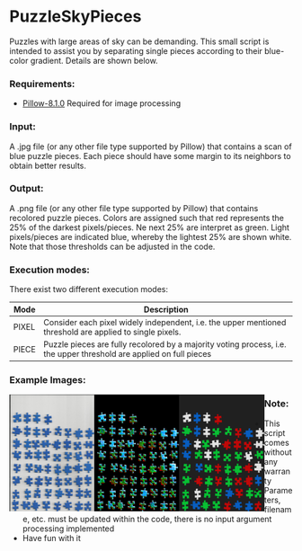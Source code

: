# PuzzleSkyPieces


Puzzles with large areas of sky can be demanding. This small script is intended to assist you by
 separating single pieces according to their blue-color gradient. Details are shown below.
 
### Requirements:
* [Pillow-8.1.0](https://pypi.org/project/Pillow/) Required for image processing

### Input:
A .jpg file (or any other file type supported by Pillow) that contains a scan of blue puzzle pieces.
Each piece should have some margin to its neighbors to obtain better results.

### Output:
A .png file (or any other file type supported by Pillow) that contains recolored puzzle pieces. Colors are
assigned such that red represents the 25% of the darkest pixels/pieces. Ne next 25% are interpret as green.
Light pixels/pieces are indicated blue, whereby the lightest 25% are shown white. Note that those thresholds
can be adjusted in the code.

### Execution modes:
There exist two different execution modes:  

Mode   | Description
-------|------------
PIXEL  | Consider each pixel widely independent, i.e. the upper mentioned threshold are applied to single pixels.
PIECE  | Puzzle pieces are fully recolored by a majority voting process, i.e. the upper threshold are applied on full pieces

### Example Images:
<img align="left" width="30%" src="Images/example_scan.jpg">
<img align="left" width="30%" src="Images/example_pixel.png">
<img align="left" width="30%" src="Images/example_piece.png">

### Note:
* This script comes without any warranty
* Parameters, filename, etc. must be updated within the code, there is no input argument processing implemented
* Have fun with it